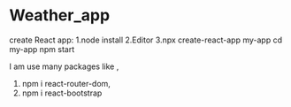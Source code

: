 # Weather_app

create React app: 
1.node install
2.Editor
3.npx create-react-app my-app
  cd my-app
  npm start

I am use many packages  like ,
1. npm i react-router-dom,
2. npm i react-bootstrap

